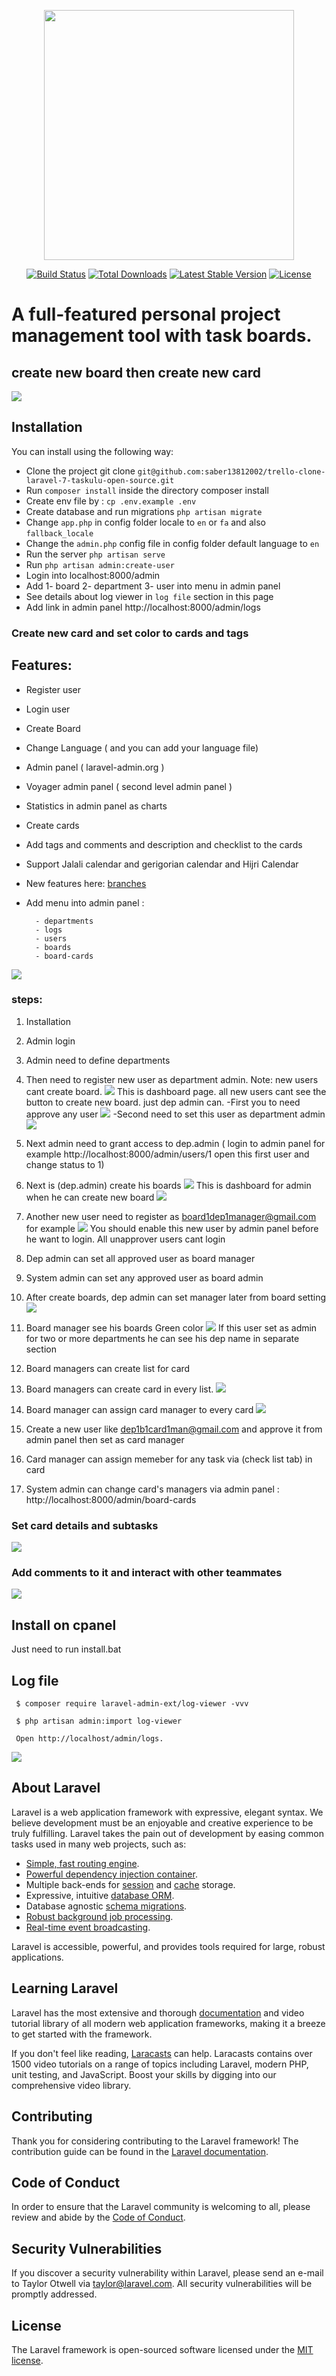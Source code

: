 <p align="center"><img src="https://res.cloudinary.com/dtfbvvkyp/image/upload/v1566331377/laravel-logolockup-cmyk-red.svg" width="400"></p>

<p align="center">
<a href="https://travis-ci.org/laravel/framework"><img src="https://travis-ci.org/laravel/framework.svg" alt="Build Status"></a>
<a href="https://packagist.org/packages/laravel/framework"><img src="https://poser.pugx.org/laravel/framework/d/total.svg" alt="Total Downloads"></a>
<a href="https://packagist.org/packages/laravel/framework"><img src="https://poser.pugx.org/laravel/framework/v/stable.svg" alt="Latest Stable Version"></a>
<a href="https://packagist.org/packages/laravel/framework"><img src="https://poser.pugx.org/laravel/framework/license.svg" alt="License"></a>
</p>

# A full-featured personal project management tool with task boards.

## create new board then create new card

![](demo-trello-new-card.gif)

## Installation

You can install using the following way:

-   Clone the project git clone `git@github.com:saber13812002/trello-clone-laravel-7-taskulu-open-source.git`
-   Run `composer install` inside the directory composer install
-   Create env file by  : `cp .env.example .env `  
-   Create database and run migrations `php artisan migrate`
-   Change `app.php` in config folder locale to `en` or `fa` and also `fallback_locale`
-   Change the `admin.php` config file in config folder default language to `en`
-   Run the server `php artisan serve`
-   Run `php artisan admin:create-user`
-   Login into localhost:8000/admin
-   Add 1- board 2- department 3- user into menu in admin panel
-   See details about log viewer in `log file` section in this page
-   Add link in admin panel http://localhost:8000/admin/logs

### Create new card and set color to cards and tags

## Features:

-   Register user
-   Login user
-   Create Board
-   Change Language ( and you can add your language file)
-   Admin panel ( laravel-admin.org )
-   Voyager admin panel ( second level admin panel )
-   Statistics in admin panel as charts
-   Create cards
-   Add tags and comments and description and checklist to the cards
-   Support Jalali calendar and gerigorian calendar and Hijri Calendar
-   New features here: [ branches ](https://github.com/saber13812002/trello-clone-laravel-7-taskulu-open-source/branches)
-   Add menu into admin panel :

          - departments
          - logs
          - users
          - boards
          - board-cards

![](demo-card-color-and-tag.gif)

### steps:

1.  Installation
1.  Admin login
1.  Admin need to define departments
1.  Then need to register new user as department admin. Note: new users cant create board.
    ![](first-user-cant-create-board-just-dep-admin-can.png)
    This is dashboard page. all new users cant see the button to create new board. just dep admin can.
    -First you to need approve any user
    ![](how-can-you-approve-new-users-by-admin-panel.png)
    -Second need to set this user as department admin
    ![](create-new-department-set-admin.png)

1.  Next admin need to grant access to dep.admin ( login to admin panel for example http://localhost:8000/admin/users/1 open this first user and change status to 1)
1.  Next is (dep.admin) create his boards
    ![](when-dep-admin-logged-in.png)
    This is dashboard for admin when he can create new board
    ![](create-new-board-as-b1-in-dep1.png)
1.  Another new user need to register as board1dep1manager@gmail.com for example
    ![](board1dep1manager.png)
    You should enable this new user by admin panel before he want to login.
    All unapprover users cant login
1.  Dep admin can set all approved user as board manager
1.  System admin can set any approved user as board admin
1.  After create boards, dep admin can set manager later from board setting
    ![](dep-admin-can-set-another-manager-later-from-board-setting.png)
1.  Board manager see his boards Green color
    ![](board-manager-see-its-board-green.png)
    If this user set as admin for two or more departments he can see his dep name in separate section
1.  Board managers can create list for card
1.  Board managers can create card in every list.
    ![](board-manager-can-create-cards-and-lists.png)
1.  Board manager can assign card manager to every card
    ![](board-manager-can-assign-card-manager.png)
1.  Create a new user like dep1b1card1man@gmail.com and approve it from admin panel then set as card manager
1.  Card manager can assign memeber for any task via (check list tab) in card
1.  System admin can change card's managers via admin panel : http://localhost:8000/admin/board-cards

### Set card details and subtasks

![](demo-card-details-subtask.gif)

### Add comments to it and interact with other teammates

![](demo-card-comments.gif)

## Install on cpanel

Just need to run install.bat

## Log file

     $ composer require laravel-admin-ext/log-viewer -vvv

     $ php artisan admin:import log-viewer

     Open http://localhost/admin/logs.



![](demo-log-viewer.png)

## About Laravel

Laravel is a web application framework with expressive, elegant syntax. We believe development must be an enjoyable and creative experience to be truly fulfilling. Laravel takes the pain out of development by easing common tasks used in many web projects, such as:

-   [Simple, fast routing engine](https://laravel.com/docs/routing).
-   [Powerful dependency injection container](https://laravel.com/docs/container).
-   Multiple back-ends for [session](https://laravel.com/docs/session) and [cache](https://laravel.com/docs/cache) storage.
-   Expressive, intuitive [database ORM](https://laravel.com/docs/eloquent).
-   Database agnostic [schema migrations](https://laravel.com/docs/migrations).
-   [Robust background job processing](https://laravel.com/docs/queues).
-   [Real-time event broadcasting](https://laravel.com/docs/broadcasting).

Laravel is accessible, powerful, and provides tools required for large, robust applications.

## Learning Laravel

Laravel has the most extensive and thorough [documentation](https://laravel.com/docs) and video tutorial library of all modern web application frameworks, making it a breeze to get started with the framework.

If you don't feel like reading, [Laracasts](https://laracasts.com) can help. Laracasts contains over 1500 video tutorials on a range of topics including Laravel, modern PHP, unit testing, and JavaScript. Boost your skills by digging into our comprehensive video library.

## Contributing

Thank you for considering contributing to the Laravel framework! The contribution guide can be found in the [Laravel documentation](https://laravel.com/docs/contributions).

## Code of Conduct

In order to ensure that the Laravel community is welcoming to all, please review and abide by the [Code of Conduct](https://laravel.com/docs/contributions#code-of-conduct).

## Security Vulnerabilities

If you discover a security vulnerability within Laravel, please send an e-mail to Taylor Otwell via [taylor@laravel.com](mailto:taylor@laravel.com). All security vulnerabilities will be promptly addressed.

## License

The Laravel framework is open-sourced software licensed under the [MIT license](https://opensource.org/licenses/MIT).
